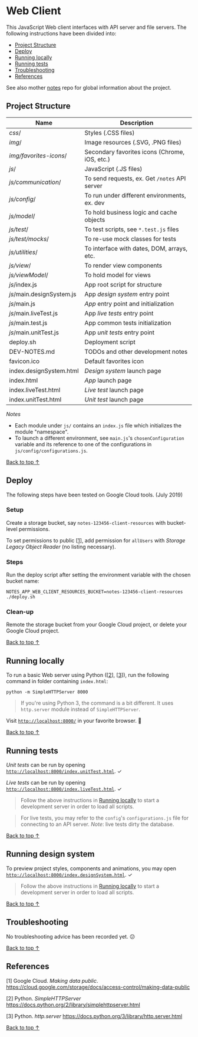 # Web Client

This JavaScript Web client interfaces with API server and file servers.
The following instructions have been divided into:

 - [Project Structure](#project-structure)
 - [Deploy](#deploy)
 - [Running locally](#running-locally)
 - [Running tests](#running-tests)
 - [Troubleshooting](#troubleshooting)
 - [References](#references)

See also mother [notes](https://github.com/desmarais-patrick/notes) repo for global information about the project.


## Project Structure

| Name                        | Description                                  |
|-----------------------------|----------------------------------------------|
| *css*/                      | Styles (.CSS files)                          |
| *img*/                      | Image resources (.SVG, .PNG files)           |
| *img/favorites-icons*/      | Secondary favorites icons (Chrome, iOS, etc.)|
| *js*/                       | JavaScript (.JS files)                       |
| *js/communication*/         | To send requests, ex. Get `/notes` API server|
| *js/config*/                | To run under different environments, ex. dev |
| *js/model*/                 | To hold business logic and cache objects     |
| *js/test*/                  | To test scripts, see `*.test.js` files       |
| *js/test/mocks*/            | To re-use mock classes for tests             |
| *js/utilities*/             | To interface with dates, DOM, arrays, etc.   |
| *js/view*/                  | To render view components                    |
| *js/viewModel*/             | To hold model for views                      |
| *js*/index.js               | App root script for structure                |
| *js*/main.designSystem.js   | App *design system* entry point              |
| *js*/main.js                | *App* entry point and initialization         |
| *js*/main.liveTest.js       | App *live tests* entry point                 |
| *js*/main.test.js           | App common tests initialization              |
| *js*/main.unitTest.js       | App *unit tests* entry point                 |
| deploy.sh                   | Deployment script                            |
| DEV-NOTES.md                | TODOs and other development notes            |
| favicon.ico                 | Default favorites icon                       |
| index.designSystem.html     | *Design system* launch page                  |
| index.html                  | *App* launch page                            |
| index.liveTest.html         | *Live test* launch page                      |
| index.unitTest.html         | *Unit test* launch page                      |

*Notes*

 - Each module under `js/` contains an `index.js` file which initializes the 
   module "namespace".
 - To launch a different environment, see `main.js`'s `chosenConfiguration`
   variable and its reference to one of the configurations in 
   `js/config/configurations.js`.


[Back to top ↑](#)


## Deploy

The following steps have been tested on Google Cloud tools.
(July 2019)

### Setup

Create a storage bucket, say `notes-123456-client-resources` with bucket-level permissions.

To set permissions to public [[1](#references)], add permission for `allUsers` with *Storage Legacy Object Reader* (no listing necessary).

### Steps

Run the deploy script after setting the environment variable with the
chosen bucket name:

```
NOTES_APP_WEB_CLIENT_RESOURCES_BUCKET=notes-123456-client-resources
./deploy.sh
```

### Clean-up

Remote the storage bucket from your Google Cloud project, or delete your Google Cloud project.

<!-- TODO Review versioning considerations. -->
<!-- TODO Review caching considerations. -->

<!-- Consider doing fake authentication with client-side secret, at first. -->
<!-- TODO Error logging considerations as with Sentry.io -->


[Back to top ↑](#)


## Running locally

To run a basic Web server using Python ([[2](#references)], [[3](#references)]), run the following command in folder containing `index.html`:

```
python -m SimpleHTTPServer 8000
```

> If you're using Python 3, the command is a bit different.
> It uses `http.server` module instead of `SimpleHTTPServer`.

Visit [`http://localhost:8000/`](http://localhost:8000/) in your 
favorite browser. 🤗


[Back to top ↑](#)


## Running tests

*Unit tests* can be run by opening [`http://localhost:8000/index.unitTest.html`](http://localhost:8000/index.unitTest.html). ✓

*Live tests* can be run by opening [`http://localhost:8000/index.liveTest.html`](http://localhost:8000/index.liveTest.html). ✓

> Follow the above instructions in [Running locally](#running-locally)
> to start a development server in order to load all scripts.

> For live tests, you may refer to the `config`'s `configurations.js` file for
> connecting to an API server.
> *Note*: live tests dirty the database. 

[Back to top ↑](#)


## Running design system

To preview project styles, components and animations, you may open 
[`http://localhost:8000/index.designSystem.html`](http://localhost:8000/index.designSystem.html). ✓

> Follow the above instructions in [Running locally](#running-locally)
> to start a development server in order to load all scripts.

[Back to top ↑](#)


## Troubleshooting

No troubleshooting advice has been recorded yet. 😕


[Back to top ↑](#)


## References

 [1] Google Cloud. *Making data public*.
     https://cloud.google.com/storage/docs/access-control/making-data-public

 [2] Python. *SimpleHTTPServer*
     https://docs.python.org/2/library/simplehttpserver.html

 [3] Python. *http.server*
     https://docs.python.org/3/library/http.server.html

[Back to top ↑](#)
